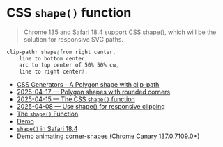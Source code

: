 # CSS `shape()` function

> Chrome 135 and Safari 18.4 support CSS shape(), which will be the solution for responsive SVG paths.

```css
clip-path: shape(from right center,
    line to bottom center,
    arc to top center of 50% 50% cw,
    line to right center);
```

- [CSS Generators - A Polygon shape with clip-path](https://css-generators.com/polygon-shape/)
- [2025-04-17 — Polygon shapes with rounded corners](https://css-tip.com/rounded-polygon/)
- [2025-04-15 — The CSS `shape()` function](https://webkit.org/blog/16794/the-css-shape-function/)
- [2025-04-08 — Use shape() for responsive clipping](https://developer.chrome.com/blog/css-shape)
- [The `shape()` Function](https://drafts.csswg.org/css-shapes-2/#shape-function)
- [Demo](https://codepen.io/yisi/pen/vEYGrQv)
- [`shape()` in Safari 18.4](https://webkit.org/blog/16574/webkit-features-in-safari-18-4)
- [Demo animating corner-shapes (Chrome Canary 137.0.7109.0+)](https://codepen.io/noamr/pen/KwKEjdY)
